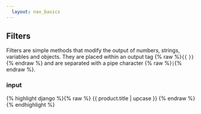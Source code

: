 ```yaml
---
  layout: nav_basics
---
```


## Filters

Filters are simple methods that modify the output of numbers, strings, variables and objects. They are placed within an output tag {% raw %}<code>{{</code> <code>}}</code>{% endraw %} and are separated with a pipe character {% raw %}<code>|</code>{% endraw %}.

<div class="panel">
  <div class="panel-header">
  <h3>input</h3>
  </div>
  <div class="panel-body">
    {% highlight django %}{% raw %}
    <!-- product.title = "Awesome Shoes" -->
    {{ product.title | upcase }}
    {% endraw %}{% endhighlight %}
  </div>
</div>